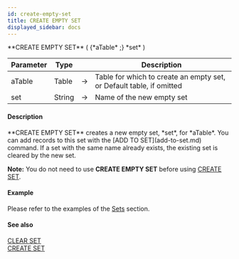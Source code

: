 ```yaml
---
id: create-empty-set
title: CREATE EMPTY SET
displayed_sidebar: docs
---
```


<!--REF #_command_.CREATE EMPTY SET.Syntax-->**CREATE EMPTY SET** ( {*aTable* ;} *set* )<!-- END REF-->
<!--REF #_command_.CREATE EMPTY SET.Params-->
| Parameter | Type |  | Description |
| --- | --- | --- | --- |
| aTable | Table | -> | Table for which to create an empty set, or Default table, if omitted |
| set | String | -> | Name of the new empty set |

<!-- END REF-->

#### Description 

<!--REF #_command_.CREATE EMPTY SET.Summary-->**CREATE EMPTY SET** creates a new empty set, *set*, for *aTable*.<!-- END REF--> You can add records to this set with the [ADD TO SET](add-to-set.md) command. If a set with the same name already exists, the existing set is cleared by the new set.

**Note:** You do not need to use **CREATE EMPTY SET** before using [CREATE SET](create-set.md).

#### Example 

Please refer to the examples of the [Sets](/4Dv20R6/4D/20-R6/Sets.300-6959005.en.html) section.

#### See also 
[CLEAR SET](clear-set.md)  
[CREATE SET](create-set.md)  